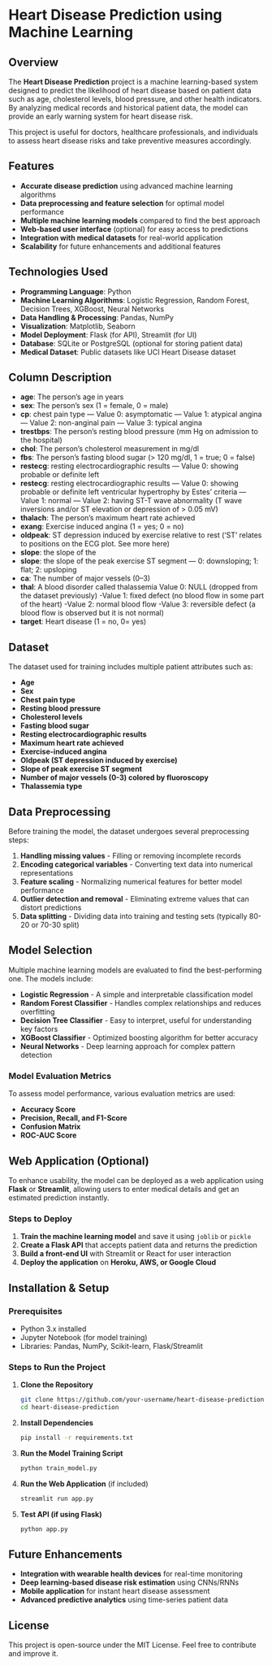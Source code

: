 # Heart Disease Prediction using Machine Learning

## Overview
The **Heart Disease Prediction** project is a machine learning-based system designed to predict the likelihood of heart disease based on patient data such as age, cholesterol levels, blood pressure, and other health indicators. By analyzing medical records and historical patient data, the model can provide an early warning system for heart disease risk.

This project is useful for doctors, healthcare professionals, and individuals to assess heart disease risks and take preventive measures accordingly.

## Features
- **Accurate disease prediction** using advanced machine learning algorithms
- **Data preprocessing and feature selection** for optimal model performance
- **Multiple machine learning models** compared to find the best approach
- **Web-based user interface** (optional) for easy access to predictions
- **Integration with medical datasets** for real-world application
- **Scalability** for future enhancements and additional features

## Technologies Used
- **Programming Language**: Python
- **Machine Learning Algorithms**: Logistic Regression, Random Forest, Decision Trees, XGBoost, Neural Networks
- **Data Handling & Processing**: Pandas, NumPy
- **Visualization**: Matplotlib, Seaborn
- **Model Deployment**: Flask (for API), Streamlit (for UI)
- **Database**: SQLite or PostgreSQL (optional for storing patient data)
- **Medical Dataset**: Public datasets like UCI Heart Disease dataset

## Column Description
- **age**: The person’s age in years
- **sex**: The person’s sex (1 = female, 0 = male)
- **cp**: chest pain type
        — Value 0: asymptomatic
        — Value 1: atypical angina
        — Value 2: non-anginal pain
        — Value 3: typical angina
- **trestbps**: The person’s resting blood pressure (mm Hg on admission to the hospital)
- **chol**: The person’s cholesterol measurement in mg/dl
- **fbs**: The person’s fasting blood sugar (> 120 mg/dl, 1 = true; 0 = false)
- **restecg**: resting electrocardiographic results
        — Value 0: showing probable or definite left
- **restecg**: resting electrocardiographic results
        — Value 0: showing probable or definite left ventricular hypertrophy by Estes’ criteria
        — Value 1: normal
        — Value 2: having ST-T wave abnormality (T wave inversions and/or ST elevation or depression of > 0.05 mV)
- **thalach**: The person’s maximum heart rate achieved
- **exang**: Exercise induced angina (1 = yes; 0 = no)
- **oldpeak**: ST depression induced by exercise relative to rest (‘ST’ relates to positions on the ECG plot. See more here)
- **slope**: the slope of the
- **slope**: the slope of the peak exercise ST segment — 0: downsloping; 1: flat; 2: upsloping
- **ca**: The number of major vessels (0–3)
- **thal**: A blood disorder called thalassemia Value 0: NULL (dropped from the dataset previously)
        -Value 1: fixed defect (no blood flow in some part of the heart)
        -Value 2: normal blood flow
        -Value 3: reversible defect (a blood flow is observed but it is not normal)
- **target**: Heart disease (1 = no, 0= yes)

## Dataset
The dataset used for training includes multiple patient attributes such as:
- **Age**
- **Sex**
- **Chest pain type**
- **Resting blood pressure**
- **Cholesterol levels**
- **Fasting blood sugar**
- **Resting electrocardiographic results**
- **Maximum heart rate achieved**
- **Exercise-induced angina**
- **Oldpeak (ST depression induced by exercise)**
- **Slope of peak exercise ST segment**
- **Number of major vessels (0-3) colored by fluoroscopy**
- **Thalassemia type**

## Data Preprocessing
Before training the model, the dataset undergoes several preprocessing steps:
1. **Handling missing values** - Filling or removing incomplete records
2. **Encoding categorical variables** - Converting text data into numerical representations
3. **Feature scaling** - Normalizing numerical features for better model performance
4. **Outlier detection and removal** - Eliminating extreme values that can distort predictions
5. **Data splitting** - Dividing data into training and testing sets (typically 80-20 or 70-30 split)

## Model Selection
Multiple machine learning models are evaluated to find the best-performing one. The models include:
- **Logistic Regression** - A simple and interpretable classification model
- **Random Forest Classifier** - Handles complex relationships and reduces overfitting
- **Decision Tree Classifier** - Easy to interpret, useful for understanding key factors
- **XGBoost Classifier** - Optimized boosting algorithm for better accuracy
- **Neural Networks** - Deep learning approach for complex pattern detection

### Model Evaluation Metrics
To assess model performance, various evaluation metrics are used:
- **Accuracy Score**
- **Precision, Recall, and F1-Score**
- **Confusion Matrix**
- **ROC-AUC Score**

## Web Application (Optional)
To enhance usability, the model can be deployed as a web application using **Flask** or **Streamlit**, allowing users to enter medical details and get an estimated prediction instantly.

### Steps to Deploy
1. **Train the machine learning model** and save it using `joblib` or `pickle`
2. **Create a Flask API** that accepts patient data and returns the prediction
3. **Build a front-end UI** with Streamlit or React for user interaction
4. **Deploy the application** on **Heroku, AWS, or Google Cloud**

## Installation & Setup
### Prerequisites
- Python 3.x installed
- Jupyter Notebook (for model training)
- Libraries: Pandas, NumPy, Scikit-learn, Flask/Streamlit

### Steps to Run the Project
1. **Clone the Repository**
   ```bash
   git clone https://github.com/your-username/heart-disease-prediction.git
   cd heart-disease-prediction
   ```
2. **Install Dependencies**
   ```bash
   pip install -r requirements.txt
   ```
3. **Run the Model Training Script**
   ```bash
   python train_model.py
   ```
4. **Run the Web Application** (if included)
   ```bash
   streamlit run app.py
   ```
5. **Test API (if using Flask)**
   ```bash
   python app.py
   ```

## Future Enhancements
- **Integration with wearable health devices** for real-time monitoring
- **Deep learning-based disease risk estimation** using CNNs/RNNs
- **Mobile application** for instant heart disease assessment
- **Advanced predictive analytics** using time-series patient data

## License
This project is open-source under the MIT License. Feel free to contribute and improve it.
